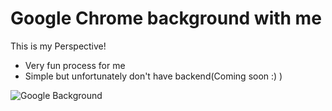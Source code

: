 # Google Chrome background with me
This is my Perspective!
- Very fun process for me
- Simple but unfortunately don't have backend(Coming soon :) )

![Google Background](https://github.com/user-attachments/assets/a5eb67e3-05cb-49c8-ba88-b426a2969ce6)
